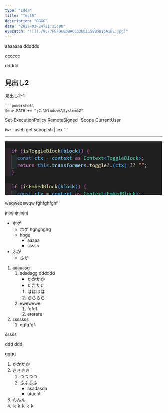 ```yaml
---
type: "Idea"
title: "Test5"
description: "GGGG"
date: "2025-03-24T21:15:00"
eyecatch: "![](./9C77FEFDCEDBACC32BB1159B5B13A1BE.jpg)"
---
```



aaaaaaa
dddddd



cccccc

ddddd



## 見出し2
見出し2-1






    ```powershell
    $env:PATH += ";C:\Windows\System32"

Set-ExecutionPolicy RemoteSigned -Scope CurrentUser

iwr -useb get.scoop.sh | iex
    ```




    



---

![](./D8A884AA103CA91AB522FCDAAC79892C.png)

weqweqewqw
fghfghfghf





jnjnjnjnjnjnj











* ホゲ
    * ホゲ
hghghghg
    * hoge
        * aaaaa
        * sssss
* ふが
    * ふが


1. aaaaasg
    1. sdsdsgg
dddddd
        * かかかか
        * たたたた
        1. はははは
        1. らららら
    1. ewewewe
        1. fdfdf
        1. ererere
1. sssssss
    1. egfgfgf





sssss

ddd
ddd





gggg



1. かかかか
1. きききき
    1. つつつつ
    1. ふふふふ
        * asadasda
        * utueht
1. んんん
1. ｋｋｋｋｋ


